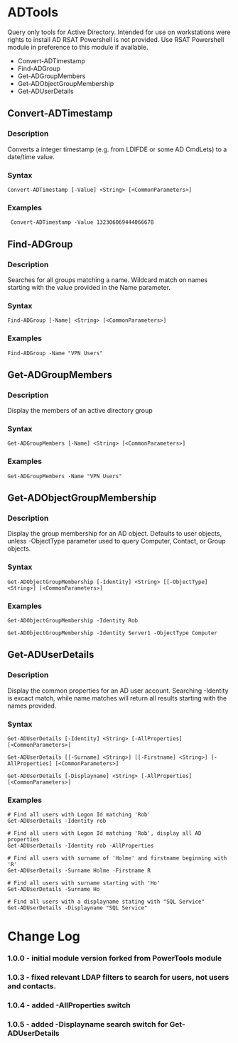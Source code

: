 # ADTools
Query only tools for Active Directory. Intended for use on workstations were rights to install AD RSAT Powershell is not provided. Use RSAT Powershell module in preference to this module if available.

- Convert-ADTimestamp
- Find-ADGroup
- Get-ADGroupMembers
- Get-ADObjectGroupMembership
- Get-ADUserDetails

## Convert-ADTimestamp
### Description 
Converts a integer timestamp (e.g. from LDIFDE or some AD CmdLets) to a date/time value.
### Syntax
```Convert-ADTimestamp [-Value] <String> [<CommonParameters>]```

### Examples
``` Convert-ADTimestamp -Value 132306069444066678```

## Find-ADGroup
### Description
Searches for all groups matching a name. Wildcard match on names starting with the value provided in the Name parameter.

### Syntax
```Find-ADGroup [-Name] <String> [<CommonParameters>]```

### Examples
```Find-ADGroup -Name "VPN Users"```

## Get-ADGroupMembers
### Description
Display the members of an active directory group
### Syntax
```Get-ADGroupMembers [-Name] <String> [<CommonParameters>]```
### Examples
```Get-ADGroupMembers -Name "VPN Users"```

## Get-ADObjectGroupMembership
### Description
Display the group membership for an AD object. Defaults to user objects, unless -ObjectType parameter used to query Computer, Contact, or Group objects.
### Syntax
```Get-ADObjectGroupMembership [-Identity] <String> [[-ObjectType] <String>] [<CommonParameters>]```
### Examples
```
Get-ADObjectGroupMembership -Identity Rob

Get-ADObjectGroupMembership -Identity Server1 -ObjectType Computer

```
## Get-ADUserDetails
### Description
Display the common properties for an AD user account. Searching -Identity is excact match, while name matches will return all results starting with the names provided. 
### Syntax
```
Get-ADUserDetails [-Identity] <String> [-AllProperties] [<CommonParameters>]

Get-ADUserDetails [[-Surname] <String>] [[-Firstname] <String>] [-AllProperties] [<CommonParameters>]

Get-ADUserDetails [-Displayname] <String> [-AllProperties] [<CommonParameters>]
```
### Examples
```
# Find all users with Logon Id matching 'Rob'
Get-ADUserDetails -Identity rob

# Find all users with Logon Id matching 'Rob', display all AD properties
Get-ADUserDetails -Identity rob -AllProperties

# Find all users with surname of 'Holme' and firstname beginning with 'R'
Get-ADUserDetails -Surname Holme -Firstname R

# Find all users with surname starting with 'Ho' 
Get-ADUserDetails -Surname Ho

# Find all users with a displayname stating with "SQL Service"
Get-ADUserDetails -Displayname "SQL Service"
```

# Change Log
### 1.0.0 - initial module version forked from PowerTools module
### 1.0.3 - fixed relevant LDAP filters to search for users, not users and contacts.
### 1.0.4 - added -AllProperties switch
### 1.0.5 - added -Displayname search switch for Get-ADUserDetails
